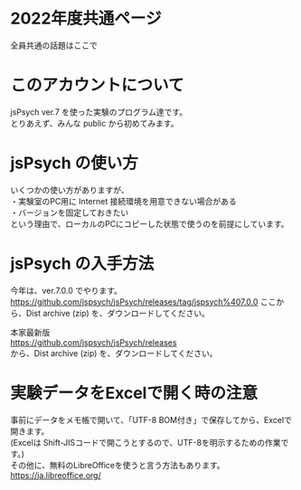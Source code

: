 # 2022年度共通ページ
全員共通の話題はここで

# このアカウントについて
jsPsych ver.7 を使った実験のプログラム達です。  
とりあえず、みんな public から初めてみます。  

# jsPsych の使い方
いくつかの使い方がありますが、  
・実験室のPC用に Internet 接続環境を用意できない場合がある  
・バージョンを固定しておきたい  
という理由で、ローカルのPCにコピーした状態で使うのを前提にしています。

# jsPsych の入手方法
今年は、ver.7.0.0 でやります。
https://github.com/jspsych/jsPsych/releases/tag/jspsych%407.0.0
ここから、Dist archive (zip) を、ダウンロードしてください。  

本家最新版  
https://github.com/jspsych/jsPsych/releases  
から、Dist archive (zip) を、ダウンロードしてください。

# 実験データをExcelで開く時の注意
事前にデータをメモ帳で開いて、「UTF-8 BOM付き」で保存してから、Excelで開きます。  
(Excelは Shift-JISコードで開こうとするので、UTF-8を明示するための作業です。)  
その他に、無料のLibreOfficeを使うと言う方法もあります。  https://ja.libreoffice.org/
